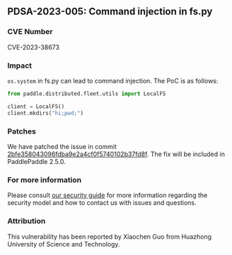 ## PDSA-2023-005: Command injection in fs.py

### CVE Number

CVE-2023-38673

### Impact

`os.system` in fs.py can lead to command injection. The PoC is as follows:

```python
from paddle.distributed.fleet.utils import LocalFS

client = LocalFS()
client.mkdirs("hi;pwd;")
```

### Patches

We have patched the issue in commit [2bfe358043096fdba9e2a4cf0f5740102b37fd8f](https://github.com/PaddlePaddle/Paddle/commit/2bfe358043096fdba9e2a4cf0f5740102b37fd8f).
The fix will be included in PaddlePaddle 2.5.0.

### For more information

Please consult [our security guide](../../SECURITY.md) for more information regarding the security model and how to contact us with issues and questions.

### Attribution

This vulnerability has been reported by Xiaochen Guo from Huazhong University of Science and Technology.
